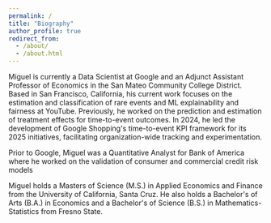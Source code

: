 ```yaml
---
permalink: /
title: "Biography"
author_profile: true
redirect_from: 
  - /about/
  - /about.html
---
```


Miguel is currently a Data Scientist at Google and an Adjunct Assistant Professor of Economics in the San Mateo Community College District. Based in San Francisco, California, his current work focuses on the estimation and classification of rare events and ML explainability and fairness at YouTube. Previously, he worked on the prediction and estimation of treatment effects for time-to-event outcomes. In 2024, he led the development of Google Shopping's time-to-event KPI framework for its 2025 initiatives, facilitating organization-wide tracking and experimentation. 

Prior to Google, Miguel was a Quantitative Analyst for Bank of America where he worked on the validation of consumer and commercial credit risk models

Miguel holds a Masters of Science (M.S.) in Applied Economics and Finance from the University of California, Santa Cruz. He also holds a Bachelor's of Arts (B.A.) in Economics and a Bachelor's of Science (B.S.) in Mathematics-Statistics from Fresno State.
